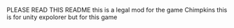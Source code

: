 PLEASE READ THIS README this is a legal mod for the game Chimpkins this is for unity expolorer but for this game 
